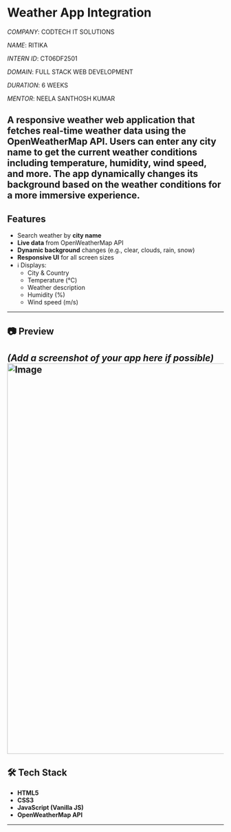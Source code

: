 #  Weather App Integration

*COMPANY*: CODTECH IT SOLUTIONS

*NAME*: RITIKA

*INTERN ID*: CT06DF2501

*DOMAIN*: FULL STACK WEB DEVELOPMENT

*DURATION*: 6 WEEKS

*MENTOR*: NEELA SANTHOSH KUMAR



## A responsive weather web application that fetches real-time weather data using the OpenWeatherMap API. Users can enter any city name to get the current weather conditions including temperature, humidity, wind speed, and more. The app dynamically changes its background based on the weather conditions for a more immersive experience.


##  Features

-  Search weather by **city name**
-  **Live data** from OpenWeatherMap API
-  **Dynamic background** changes (e.g., clear, clouds, rain, snow)
-  **Responsive UI** for all screen sizes
- ℹ Displays:
  - City & Country
  - Temperature (°C)
  - Weather description
  - Humidity (%)
  - Wind speed (m/s)

---

## 📷 Preview

*(Add a screenshot of your app here if possible)*
<img width="1474" height="907" alt="Image" src="https://github.com/user-attachments/assets/261d8c8b-d081-430c-bf5c-7aa4bb4ccd83" />
---

## 🛠️ Tech Stack

- **HTML5**
- **CSS3**
- **JavaScript (Vanilla JS)**
- **OpenWeatherMap API**

---



